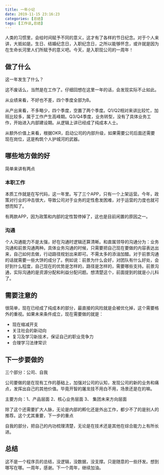 ```yaml
---
title: 一年小记
date: 2019-11-15 23:16:23
categories: [总结]
tags: [工作谈,总结]
---
```


人类的习惯里，会给时间赋予不同的意义，这才有了各样的节日纪念。对于个人来讲，大抵如是。生日、结婚纪念日，入职纪念日，之所以能够怀念，或许就是因为在生命长河里人们所赋予的意义吧。今天，是入职现公司的一周年！

<!--more -->

## 做了什么

这一年发生了什么？

这不废话么，当然是在工作了。仔细回想在这里一年的话，会发现实际不止如此。

从业绩来看，不好也不差，四个季度全部为B。

从产出来看，不多略少，四个季度，空置了两个季度。Q1/Q2相对来讲比较忙，加班比较多，属于工作产生高峰期。Q3/Q4季度，业务转型，没有了具体业务工作，开始进入内部建设期。从逻辑上讲已经成了纯成本人士。

从额外价值上来看，根据OKR，启动公司的内部升级，如果需要公司后面还需要现在岗位，这是构筑个人护城河的武器。

## 哪些地方做的好

简单来讲有两点

### 本职工作

本质工作就是在写代码，这一年里。写了三个APP，只有一个上架运营。今年，政策对行业的冲击很大，导致公司对于业务的定性愈发困难，对于运营的力度也就可想而知了。

有两款APP，因为政策和内部的定性暂停掉了，这也是目前闲置的原因之一。

### 沟通

个人沟通能力不是太强，好在沟通时逻辑还算清晰。和直属领导的沟通分为：业务沟通和前景沟通两种。具体业务沟通的时候，只需要把自己现在要做的内容表达出来，自己如何去做，行动路径规划出来即可。不需太多的添油加醋。对于前景沟通的话就需要一些大饼的成分了。例如说：前景为什么会好，对团队有什么好处，会好到什么程度，自己现在的优势是怎样的，路径是怎样的，需要哪些支持。前景沟通，实际沟通的是资源分配和利益分配问题。想清楚这个，前面提到的就是小儿科了。

## 需要注意的

很简单，现在已经成了纯成本的部分，最直接的风险就是会被优化掉，这个需要格外的重视。如果未来条件成立，现在需要做的就是：

- 现在缩减开支
- 关注社会的新动向
- 复习及学习新技术，保证自己的职业竞争力
- 合理学习法律常识

## 下一步要做的

三个部分：公司、自我

公司要做的是在现有工作的基础上，加强对公司的认知，发现公司的新的业务和痛点，发挥出自己的其他价值。毕竟开智的屠龙技不用白不用，场景还是在的嘛。

主要方向：1、产品层面 2、核心业务层面 3、 集团未来方向层面

除了这个还需要扩大人脉，无论是内部的孵化还是外出工作，都少不了的是别人的推荐。这个尤其重要，下一步的重点

自我的部分，把自己的内功梳理清楚，无论是在技术还是其他在综合能力上有所长进。

## 总结

这不是一个程序员的总结，没逻辑，没数据，没支撑。只是随意的一些抒发。想到哪写在哪。一周年，感谢。下一个周年，继续加油。


